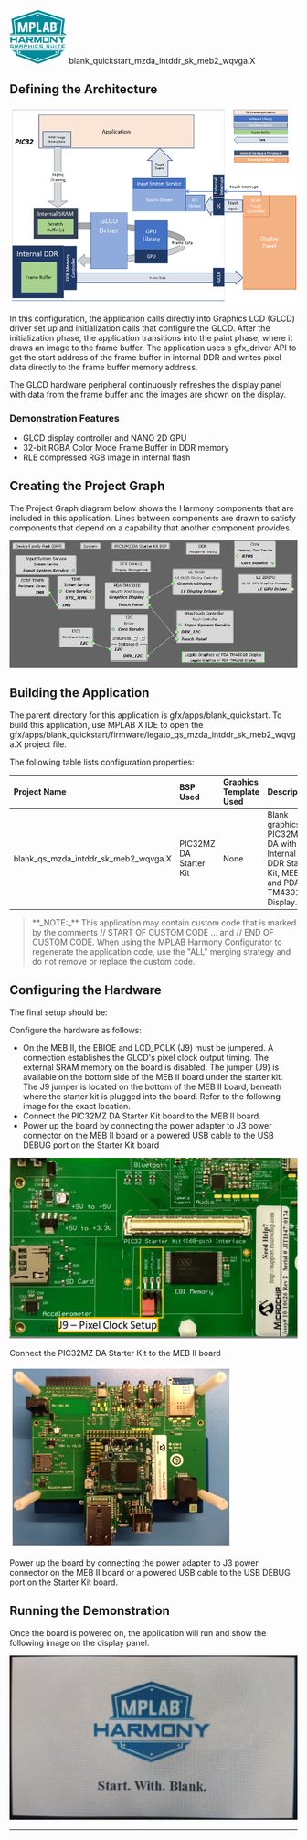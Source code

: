 
![](../../../../docs/images/mhgs.png) blank\_quickstart\_mzda\_intddr\_sk\_meb2\_wqvga.X

Defining the Architecture
-------------------------

![](../../../../docs/html/blank_qs_mzda_intddr_sk_meb2_wqvga_arch.png)

In this configuration, the application calls directly into Graphics LCD (GLCD) driver set up and initialization calls that configure the GLCD. After the initialization phase, the application transitions into the paint phase, where it draws an image to the frame buffer. The application uses a gfx_driver API to get the start address of the frame buffer in internal DDR and writes pixel data directly to the frame buffer memory address.

The GLCD hardware peripheral continuously refreshes the display panel with data from the frame buffer and the images are shown on the display.

### Demonstration Features

-   GLCD display controller and NANO 2D GPU
-   32-bit RGBA Color Mode Frame Buffer in DDR memory
-   RLE compressed RGB image in internal flash

Creating the Project Graph
--------------------------

The Project Graph diagram below shows the Harmony components that are included in this application. Lines between components are drawn to satisfy components that depend on a capability that another component provides.

![](../../../../docs/html/blank_qs_mzda_intddr_sk_meb2_wqvga_pg.png)

Building the Application
------------------------

The parent directory for this application is gfx/apps/blank\_quickstart. To build this application, use MPLAB X IDE to open the gfx/apps/blank\_quickstart/firmware/legato\_qs\_mzda\_intddr\_sk\_meb2\_wqvga.X project file.

The following table lists configuration properties:

|Project Name|BSP Used|Graphics Template Used|Description|
|:-----------|:-------|:---------------------|:----------|
|blank\_qs\_mzda\_intddr\_sk\_meb2\_wqvga.X|PIC32MZ DA Starter Kit|None|Blank graphics on PIC32MZ DA with Internal DDR Starter Kit, MEBII and PDA TM4301b Display.|

> \*\*\_NOTE:\_\*\* This application may contain custom code that is marked by the comments // START OF CUSTOM CODE ... and // END OF CUSTOM CODE. When using the MPLAB Harmony Configurator to regenerate the application code, use the "ALL" merging strategy and do not remove or replace the custom code.

Configuring the Hardware
------------------------

The final setup should be:

Configure the hardware as follows:

-   On the MEB II, the EBIOE and LCD\_PCLK (J9) must be jumpered. A connection establishes the GLCD's pixel clock output timing. The external SRAM memory on the board is disabled. The jumper (J9) is available on the bottom side of the MEB II board under the starter kit. The J9 jumper is located on the bottom of the MEB II board, beneath where the starter kit is plugged into the board. Refer to the following image for the exact location.
-   Connect the PIC32MZ DA Starter Kit board to the MEB II board.
-   Power up the board by connecting the power adapter to J3 power connector on the MEB II board or a powered USB cable to the USB DEBUG port on the Starter Kit board

![](../../../../docs/html/legato_qs_mzda_intddr_sk_meb2_conf1.png)

Connect the PIC32MZ DA Starter Kit to the MEB II board

![](../../../../docs/html/legato_qs_mzda_intddr_sk_meb2_conf2.png)

Power up the board by connecting the power adapter to J3 power connector on the MEB II board or a powered USB cable to the USB DEBUG port on the Starter Kit board.

Running the Demonstration
-------------------------

Once the board is powered on, the application will run and show the following image on the display panel.

![](../../../../docs/html/blank_quickstart.png)

* * * * *

 

